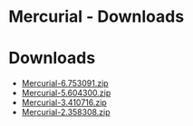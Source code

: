
Mercurial - Downloads
=====================

# Downloads

- [Mercurial-6.753091.zip](https://raw.githubusercontent.com/UrbanCode/IBM-UCB-PLUGINS/main/files/Mercurial/Mercurial-6.753091.zip)
- [Mercurial-5.604300.zip](https://raw.githubusercontent.com/UrbanCode/IBM-UCB-PLUGINS/main/files/Mercurial/Mercurial-5.604300.zip)
- [Mercurial-3.410716.zip](https://raw.githubusercontent.com/UrbanCode/IBM-UCB-PLUGINS/main/files/Mercurial/Mercurial-3.410716.zip)
- [Mercurial-2.358308.zip](https://raw.githubusercontent.com/UrbanCode/IBM-UCB-PLUGINS/main/files/Mercurial/Mercurial-2.358308.zip)
